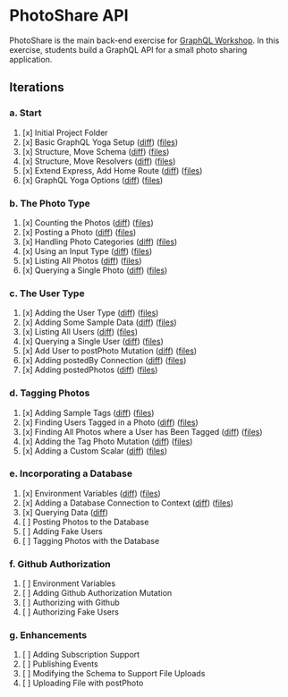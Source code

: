 PhotoShare API
===============
PhotoShare is the main back-end exercise for [GraphQL Workshop](https://www.graphqlworkshop.com). In this exercise, students build a GraphQL API for a small photo sharing application.

Iterations
---------------

### a. Start

1. [x] Initial Project Folder
2. [x] Basic GraphQL Yoga Setup ([diff](https://github.com/graphqlworkshop/photo-share-api/compare/start...step-a2)) ([files](https://github.com/graphqlworkshop/photo-share-api/tree/step-a2))
3. [x] Structure, Move Schema ([diff](https://github.com/graphqlworkshop/photo-share-api/compare/step-a2...step-a3)) ([files](https://github.com/graphqlworkshop/photo-share-api/tree/step-a3))
4. [x] Structure, Move Resolvers ([diff](https://github.com/graphqlworkshop/photo-share-api/compare/step-a3...step-a4)) ([files](https://github.com/graphqlworkshop/photo-share-api/tree/step-a4))
5. [x] Extend Express, Add Home Route ([diff](https://github.com/graphqlworkshop/photo-share-api/compare/step-a4...step-a5)) ([files](https://github.com/graphqlworkshop/photo-share-api/tree/step-a5))
6. [x] GraphQL Yoga Options ([diff](https://github.com/graphqlworkshop/photo-share-api/compare/step-a5...step-a6)) ([files](https://github.com/graphqlworkshop/photo-share-api/tree/step-a6))

### b. The Photo Type

1. [x] Counting the Photos ([diff](https://github.com/graphqlworkshop/photo-share-api/compare/step-a6...step-b1)) 
([files](https://github.com/graphqlworkshop/photo-share-api/tree/step-b1))
2. [x] Posting a Photo ([diff](https://github.com/graphqlworkshop/photo-share-api/compare/step-b1...step-b2)) ([files](https://github.com/graphqlworkshop/photo-share-api/tree/step-b2))
3. [x] Handling Photo Categories ([diff](https://github.com/graphqlworkshop/photo-share-api/compare/step-b2...step-b3)) ([files](https://github.com/graphqlworkshop/photo-share-api/tree/step-b3))
4. [x] Using an Input Type ([diff](https://github.com/graphqlworkshop/photo-share-api/compare/step-b3...step-b4)) ([files](https://github.com/graphqlworkshop/photo-share-api/tree/step-b4))
5. [x] Listing All Photos ([diff](https://github.com/graphqlworkshop/photo-share-api/compare/step-b4...step-b5)) ([files](https://github.com/graphqlworkshop/photo-share-api/tree/step-b5))
6. [x] Querying a Single Photo ([diff](https://github.com/graphqlworkshop/photo-share-api/compare/step-b5...step-b6)) ([files](https://github.com/graphqlworkshop/photo-share-api/tree/step-b6))

### c. The User Type

1. [x] Adding the User Type ([diff](https://github.com/graphqlworkshop/photo-share-api/compare/step-b6...step-c1)) ([files](https://github.com/graphqlworkshop/photo-share-api/tree/step-c1))
2. [x] Adding Some Sample Data ([diff](https://github.com/graphqlworkshop/photo-share-api/compare/step-c1...step-c2)) ([files](https://github.com/graphqlworkshop/photo-share-api/tree/step-c1))
3. [x] Listing All Users ([diff](https://github.com/graphqlworkshop/photo-share-api/compare/step-c2...step-c3)) ([files](https://github.com/graphqlworkshop/photo-share-api/tree/step-c3))
4. [x] Querying a Single User ([diff](https://github.com/graphqlworkshop/photo-share-api/compare/step-c3...step-c4)) ([files](https://github.com/graphqlworkshop/photo-share-api/tree/step-c4))
5. [x] Add User to postPhoto Mutation ([diff](https://github.com/graphqlworkshop/photo-share-api/compare/step-c4...step-c5)) ([files](https://github.com/graphqlworkshop/photo-share-api/tree/step-c5))
6. [x] Adding postedBy Connection ([diff](https://github.com/graphqlworkshop/photo-share-api/compare/step-c5...step-c6)) ([files](https://github.com/graphqlworkshop/photo-share-api/tree/step-c6))
7. [x] Adding postedPhotos ([diff](https://github.com/graphqlworkshop/photo-share-api/compare/step-c6...step-c7)) ([files](https://github.com/graphqlworkshop/photo-share-api/tree/step-c7))

### d. Tagging Photos

1. [x] Adding Sample Tags ([diff](https://github.com/graphqlworkshop/photo-share-api/compare/step-c7...step-d1)) ([files](https://github.com/graphqlworkshop/photo-share-api/tree/step-d1))
2. [x] Finding Users Tagged in a Photo ([diff](https://github.com/graphqlworkshop/photo-share-api/compare/step-d1...step-d2))  ([files](https://github.com/graphqlworkshop/photo-share-api/tree/step-d2))
3. [x] Finding All Photos where a User has Been Tagged ([diff](https://github.com/graphqlworkshop/photo-share-api/compare/step-d2...step-d3)) ([files](https://github.com/graphqlworkshop/photo-share-api/tree/step-d3))
4. [x] Adding the Tag Photo Mutation ([diff](https://github.com/graphqlworkshop/photo-share-api/compare/step-d3...step-d4)) ([files](https://github.com/graphqlworkshop/photo-share-api/tree/step-d4))
5. [x] Adding a Custom Scalar ([diff](https://github.com/graphqlworkshop/photo-share-api/compare/step-d4...step-d5)) ([files](https://github.com/graphqlworkshop/photo-share-api/tree/step-d5))

### e. Incorporating a Database

1. [x] Environment Variables ([diff](https://github.com/graphqlworkshop/photo-share-api/compare/step-d5...step-e1)) ([files](https://github.com/graphqlworkshop/photo-share-api/tree/step-e1))
2. [x] Adding a Database Connection to Context ([diff](https://github.com/graphqlworkshop/photo-share-api/compare/step-e1...step-e2))  ([files](https://github.com/graphqlworkshop/photo-share-api/tree/step-e2))
3. [x] Querying Data ([diff](https://github.com/graphqlworkshop/photo-share-api/compare/step-e2...step-e3)) 
4. [ ] Posting Photos to the Database 
5. [ ] Adding Fake Users 
6. [ ] Tagging Photos with the Database 

### f. Github Authorization

1. [ ] Environment Variables 
2. [ ] Adding Github Authorization Mutation 
3. [ ] Authorizing with Github 
4. [ ] Authorizing Fake Users

### g. Enhancements

1. [ ] Adding Subscription Support 
2. [ ] Publishing Events 
3. [ ] Modifying the Schema to Support File Uploads
4. [ ] Uploading File with postPhoto 